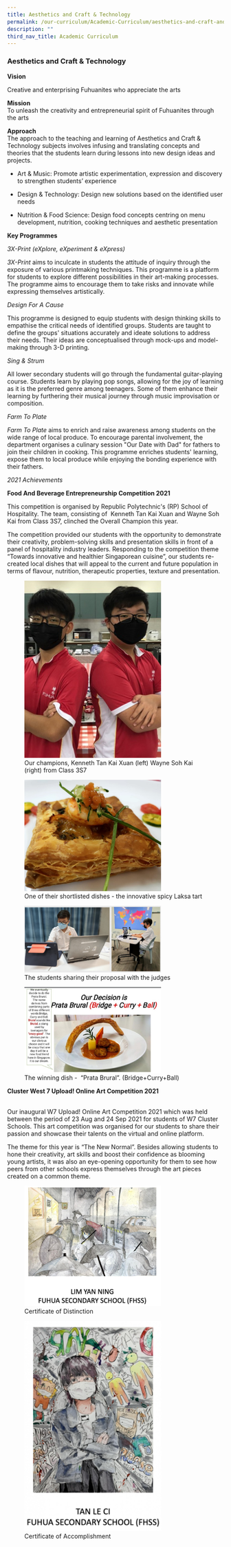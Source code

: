 ```yaml
---
title: Aesthetics and Craft & Technology
permalink: /our-curriculum/Academic-Curriculum/aesthetics-and-craft-and-technology/
description: ""
third_nav_title: Academic Curriculum
---
```

### Aesthetics and Craft & Technology

**Vision**

Creative and enterprising Fuhuanites who appreciate the arts

  
**Mission** <br>
To unleash the creativity and entrepreneurial spirit of Fuhuanites through the arts


**Approach**<br>
The approach to the teaching and learning of Aesthetics and Craft & Technology subjects involves infusing and translating concepts and theories that the students learn during lessons into new design ideas and projects.

*   Art & Music: Promote artistic experimentation, expression and discovery to strengthen students’ experience  
    
*   Design & Technology: Design new solutions based on the identified user needs  
    
*   Nutrition & Food Science: Design food concepts centring on menu development, nutrition, cooking techniques and aesthetic presentation  
    


**Key Programmes**


_3X-Print (eXplore, eXperiment & eXpress)_

_3X-Print_ aims to inculcate in students the attitude of inquiry through the exposure of various printmaking techniques. This programme is a platform for students to explore different possibilities in their art-making processes. The programme aims to encourage them to take risks and innovate while expressing themselves artistically.



_Design For A Cause_


This programme is designed to equip students with design thinking skills to empathise the critical needs of identified groups. Students are taught to define the groups' situations accurately and ideate solutions to address their needs. Their ideas are conceptualised through mock-ups and model-making through 3-D printing.



_Sing & Strum_

All lower secondary students will go through the fundamental guitar-playing course. Students learn by playing pop songs, allowing for the joy of learning as it is the preferred genre among teenagers. Some of them enhance their learning by furthering their musical journey through music improvisation or composition.


_Farm To Plate_

_Farm To Plate_ aims to enrich and raise awareness among students on the wide range of local produce. To encourage parental involvement, the department organises a culinary session "Our Date with Dad" for fathers to join their children in cooking. This programme enriches students' learning, expose them to local produce while enjoying the bonding experience with their fathers.

  

_2021 Achievements_

**Food And Beverage Entrepreneurship Competition 2021**

This competition is organised by Republic Polytechnic's (RP) School of Hospitality. The team, consisting of  Kenneth Tan Kai Xuan and Wayne Soh Kai from Class 3S7, clinched the Overall Champion this year.

  

The competition provided our students with the opportunity to demonstrate their creativity, problem-solving skills and presentation skills in front of a panel of hospitality industry leaders. Responding to the competition theme “Towards innovative and healthier Singaporean cuisine”, our students re-created local dishes that will appeal to the current and future population in terms of flavour, nutrition, therapeutic properties, texture and presentation.

<figure><img src="/images/aes1.png" style="width:75%"><figcaption>Our champions, Kenneth Tan Kai Xuan (left) Wayne Soh Kai (right) from Class 3S7</figcaption></figure>

<figure><img src="/images/aes2.png" style="width:75%"><figcaption>One of their shortlisted dishes - the innovative spicy Laksa tart</figcaption></figure>

<figure><img src="/images/aes3.png" style="width:75%"><figcaption>The students sharing their proposal with the judges</figcaption></figure>

<figure><img src="/images/aes4.png" style="width:75%"><figcaption>The winning dish -  “Prata Brural”. (Bridge+Curry+Ball)</figcaption></figure>

**Cluster West 7 Upload! Online Art Competition 2021**                                                                                  

Our inaugural W7 Upload! Online Art Competition 2021 which was held between the period of 23 Aug and 24 Sep 2021 for students of W7 Cluster Schools. This art competition was organised for our students to share their passion and showcase their talents on the virtual and online platform. 

  

The theme for this year is “The New Normal”. Besides allowing students to hone their creativity, art skills and boost their confidence as blooming young artists, it was also an eye-opening opportunity for them to see how peers from other schools express themselves through the art pieces created on a common theme.

<figure><img src="/images/aes5.png" style="width:75%"><figcaption>Certificate of Distinction</figcaption></figure>

<figure><img src="/images/aes6.png" style="width:75%"><figcaption>Certificate of Accomplishment</figcaption></figure>